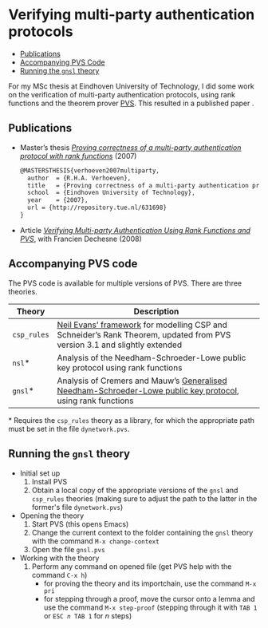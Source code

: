 # Verifying multi-party authentication protocols

* [Publications](#publications)
* [Accompanying PVS Code](#pvscode)
* [Running the ```gnsl``` theory](#running-gnsl)

For my MSc thesis at Eindhoven University of Technology, I did some work on the verification of multi-party authentication protocols, using rank functions and the theorem prover [PVS](http://pvs.csl.sri.com/). This resulted in a published paper .

## <a name="publications"></a>Publications
* Master’s thesis [*Proving correctness of a multi-party authentication protocol with rank functions*](http://repository.tue.nl/631698)&nbsp;(2007)<br>
  ```tex
  @MASTERSTHESIS{verhoeven2007multiparty,
	author	= {R.H.A. Verhoeven},
	title	= {Proving correctness of a multi-party authentication protocol with rank functions},
	school	= {Eindhoven University of Technology},
	year	= {2007},
	url	= {http://repository.tue.nl/631698}
  }
  ```
* Article [*Verifying Multi-party Authentication Using Rank Functions and PVS*](http://link.springer.com/chapter/10.1007%2F978-3-642-01465-9_15?LI=true), with Francien Dechesne (2008)

## <a name="pvscode"></a>Accompanying PVS code
The PVS code is available for multiple versions of PVS. There are three theories.

| Theory | Description |
|--------|-------------|
|```csp_rules``` | [Neil Evans’ framework](http://dx.doi.org/10.1016/j.jlap.2004.09.005) for modelling CSP and Schneider’s Rank Theorem, updated from PVS version 3.1 and slightly extended |
|```nsl```*   | Analysis of the Needham-Schroeder-Lowe public key protocol using rank functions |
|```gnsl```*      | Analysis of Cremers and Mauw’s [Generalised Needham-Schroeder-Lowe public key protocol](http://citeseerx.ist.psu.edu/viewdoc/summary?doi=10.1.1.122.8106), using rank functions |

\* Requires the ```csp_rules``` theory as a library, for which the appropriate path must be set in the file ```dynetwork.pvs```.

## <a name="running-gnsl"></a>Running the ```gnsl``` theory

* Initial set up
  1. Install PVS
  2. Obtain a local copy of the appropriate versions of the ```gnsl``` and ```csp_rules``` theories (making sure to adjust the path to the latter in the former's file ```dynetwork.pvs```)
* Opening the theory
  1. Start PVS (this opens Emacs)
  2. Change the current context to the folder containing the ```gnsl``` theory with the command ```M‑x change‑context```
  3. Open the file ```gnsl.pvs```
* Working with the theory
  1. Perform any command on opened file (get PVS help with the command ```C‑x h```)
     * for proving the theory and its importchain, use the command ```M‑x pri```
     * for stepping through a proof, move the cursor onto a lemma and use the command ```M‑x step-proof``` (stepping through it with ```TAB 1``` or <code>ESC *n* TAB 1</code> for *n*&nbsp;steps)
